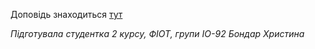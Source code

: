 Доповідь знаходиться [тут](https://github.com/Kristina200220/ipz/blob/main/Working%20with%20local%20memory%20and%20cookies%20js.md)

*Підготувала
студентка 2 курсу, ФІОТ, групи ІО-92
Бондар Христина*
